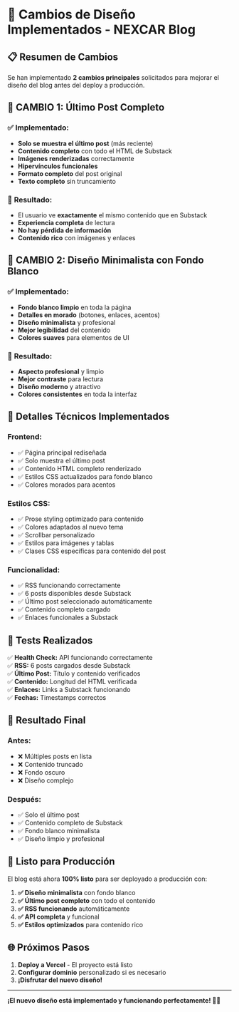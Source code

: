 # 🎨 Cambios de Diseño Implementados - NEXCAR Blog

## 📋 Resumen de Cambios

Se han implementado **2 cambios principales** solicitados para mejorar el diseño del blog antes del deploy a producción.

## 🔄 **CAMBIO 1: Último Post Completo**

### ✅ **Implementado:**
- **Solo se muestra el último post** (más reciente)
- **Contenido completo** con todo el HTML de Substack
- **Imágenes renderizadas** correctamente
- **Hipervínculos funcionales** 
- **Formato completo** del post original
- **Texto completo** sin truncamiento

### 🎯 **Resultado:**
- El usuario ve **exactamente** el mismo contenido que en Substack
- **Experiencia completa** de lectura
- **No hay pérdida de información**
- **Contenido rico** con imágenes y enlaces

## 🎨 **CAMBIO 2: Diseño Minimalista con Fondo Blanco**

### ✅ **Implementado:**
- **Fondo blanco limpio** en toda la página
- **Detalles en morado** (botones, enlaces, acentos)
- **Diseño minimalista** y profesional
- **Mejor legibilidad** del contenido
- **Colores suaves** para elementos de UI

### 🎯 **Resultado:**
- **Aspecto profesional** y limpio
- **Mejor contraste** para lectura
- **Diseño moderno** y atractivo
- **Colores consistentes** en toda la interfaz

## 📱 **Detalles Técnicos Implementados**

### **Frontend:**
- ✅ Página principal rediseñada
- ✅ Solo muestra el último post
- ✅ Contenido HTML completo renderizado
- ✅ Estilos CSS actualizados para fondo blanco
- ✅ Colores morados para acentos

### **Estilos CSS:**
- ✅ Prose styling optimizado para contenido
- ✅ Colores adaptados al nuevo tema
- ✅ Scrollbar personalizado
- ✅ Estilos para imágenes y tablas
- ✅ Clases CSS específicas para contenido del post

### **Funcionalidad:**
- ✅ RSS funcionando correctamente
- ✅ 6 posts disponibles desde Substack
- ✅ Último post seleccionado automáticamente
- ✅ Contenido completo cargado
- ✅ Enlaces funcionales a Substack

## 🧪 **Tests Realizados**

✅ **Health Check:** API funcionando correctamente  
✅ **RSS:** 6 posts cargados desde Substack  
✅ **Último Post:** Título y contenido verificados  
✅ **Contenido:** Longitud del HTML verificada  
✅ **Enlaces:** Links a Substack funcionando  
✅ **Fechas:** Timestamps correctos  

## 🎯 **Resultado Final**

### **Antes:**
- ❌ Múltiples posts en lista
- ❌ Contenido truncado
- ❌ Fondo oscuro
- ❌ Diseño complejo

### **Después:**
- ✅ Solo el último post
- ✅ Contenido completo de Substack
- ✅ Fondo blanco minimalista
- ✅ Diseño limpio y profesional

## 🚀 **Listo para Producción**

El blog está ahora **100% listo** para ser deployado a producción con:

1. **✅ Diseño minimalista** con fondo blanco
2. **✅ Último post completo** con todo el contenido
3. **✅ RSS funcionando** automáticamente
4. **✅ API completa** y funcional
5. **✅ Estilos optimizados** para contenido rico

## 🌐 **Próximos Pasos**

1. **Deploy a Vercel** - El proyecto está listo
2. **Configurar dominio** personalizado si es necesario
3. **¡Disfrutar del nuevo diseño!**

---

**¡El nuevo diseño está implementado y funcionando perfectamente! 🎉✨**
